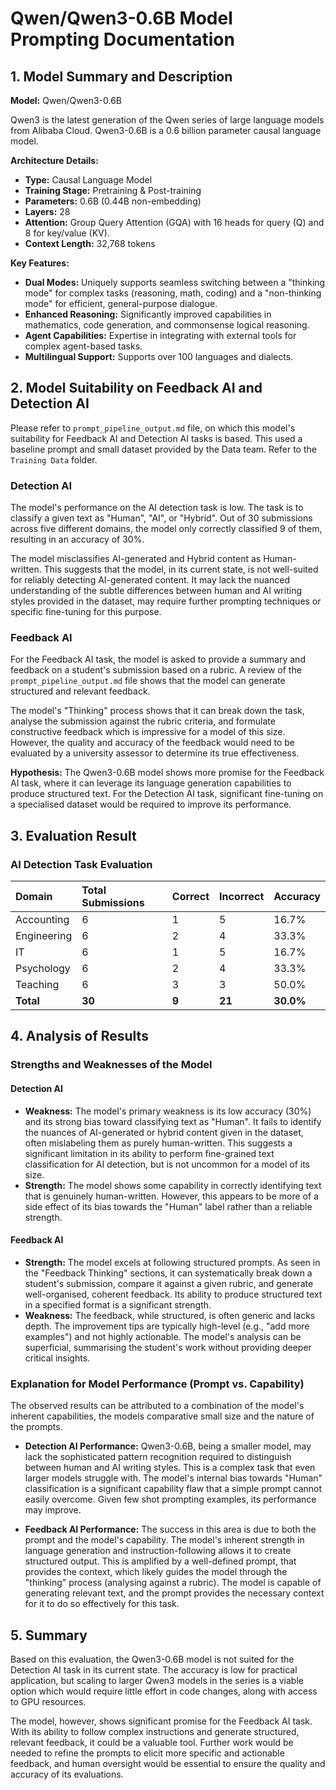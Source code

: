 # Qwen/Qwen3-0.6B Model Prompting Documentation

## 1. Model Summary and Description

**Model:** Qwen/Qwen3-0.6B

Qwen3 is the latest generation of the Qwen series of large language models from Alibaba Cloud. Qwen3-0.6B is a 0.6 billion parameter causal language model.

**Architecture Details:**
*   **Type:** Causal Language Model
*   **Training Stage:** Pretraining & Post-training
*   **Parameters:** 0.6B (0.44B non-embedding)
*   **Layers:** 28
*   **Attention:** Group Query Attention (GQA) with 16 heads for query (Q) and 8 for key/value (KV).
*   **Context Length:** 32,768 tokens

**Key Features:**
*   **Dual Modes:** Uniquely supports seamless switching between a "thinking mode" for complex tasks (reasoning, math, coding) and a "non-thinking mode" for efficient, general-purpose dialogue.
*   **Enhanced Reasoning:** Significantly improved capabilities in mathematics, code generation, and commonsense logical reasoning.
*   **Agent Capabilities:** Expertise in integrating with external tools for complex agent-based tasks.
*   **Multilingual Support:** Supports over 100 languages and dialects.

## 2. Model Suitability on Feedback AI and Detection AI

Please refer to `prompt_pipeline_output.md` file, on which this model's suitability for Feedback AI and Detection AI tasks is based. This used a baseline prompt and small dataset provided by the Data team. Refer to the `Training Data` folder.

### Detection AI

The model's performance on the AI detection task is low. The task is to classify a given text as "Human", "AI", or "Hybrid". Out of 30 submissions across five different domains, the model only correctly classified 9 of them, resulting in an accuracy of 30%.

The model misclassifies AI-generated and Hybrid content as Human-written. This suggests that the model, in its current state, is not well-suited for reliably detecting AI-generated content. It may lack the nuanced understanding of the subtle differences between human and AI writing styles provided in the dataset, may require further prompting techniques or specific fine-tuning for this purpose.

### Feedback AI

For the Feedback AI task, the model is asked to provide a summary and feedback on a student's submission based on a rubric. A review of the `prompt_pipeline_output.md` file shows that the model can generate structured and relevant feedback.

The model's "Thinking" process shows that it can break down the task, analyse the submission against the rubric criteria, and formulate constructive feedback which is impressive for a model of this size. However, the quality and accuracy of the feedback would need to be evaluated by a university assessor to determine its true effectiveness.

**Hypothesis:** The Qwen3-0.6B model shows more promise for the Feedback AI task, where it can leverage its language generation capabilities to produce structured text. For the Detection AI task, significant fine-tuning on a specialised dataset would be required to improve its performance. 

## 3. Evaluation Result

### AI Detection Task Evaluation

| Domain | Total Submissions | Correct | Incorrect | Accuracy |
| :--- | :--- | :--- | :--- | :--- |
| Accounting | 6 | 1 | 5 | 16.7% |
| Engineering | 6 | 2 | 4 | 33.3% |
| IT | 6 | 1 | 5 | 16.7% |
| Psychology | 6 | 2 | 4 | 33.3% |
| Teaching | 6 | 3 | 3 | 50.0% |
| **Total** | **30** | **9** | **21** | **30.0%** |



## 4. Analysis of Results

### Strengths and Weaknesses of the Model

#### Detection AI

*   **Weakness:** The model's primary weakness is its low accuracy (30%) and its strong bias toward classifying text as "Human". It fails to identify the nuances of AI-generated or hybrid content given in the dataset, often mislabeling them as purely human-written. This suggests a significant limitation in its ability to perform fine-grained text classification for AI detection, but is not uncommon for a model of its size.
*   **Strength:** The model shows some capability in correctly identifying text that is genuinely human-written. However, this appears to be more of a side effect of its bias towards the "Human" label rather than a reliable strength.

#### Feedback AI

*   **Strength:** The model excels at following structured prompts. As seen in the "Feedback Thinking" sections, it can systematically break down a student's submission, compare it against a given rubric, and generate well-organised, coherent feedback. Its ability to produce structured text in a specified format is a significant strength.
*   **Weakness:** The feedback, while structured, is often generic and lacks depth. The improvement tips are typically high-level (e.g., "add more examples") and not highly actionable. The model's analysis can be superficial, summarising the student's work without providing deeper critical insights.

### Explanation for Model Performance (Prompt vs. Capability)

The observed results can be attributed to a combination of the model's inherent capabilities, the models comparative small size and the nature of the prompts.

*   **Detection AI Performance:** Qwen3-0.6B, being a smaller model, may lack the sophisticated pattern recognition required to distinguish between human and AI writing styles. This is a complex task that even larger models struggle with. The model's internal bias towards "Human" classification is a significant capability flaw that a simple prompt cannot easily overcome. Given few shot prompting examples, its performance may improve.

*   **Feedback AI Performance:** The success in this area is due to both the prompt and the model's capability. The model's inherent strength in language generation and instruction-following allows it to create structured output. This is amplified by a well-defined prompt, that provides the context, which likely guides the model through the "thinking" process (analysing against a rubric). The model is capable of generating relevant text, and the prompt provides the necessary context for it to do so effectively for this task.

## 5. Summary

Based on this evaluation, the Qwen3-0.6B model is not suited for the Detection AI task in its current state. The accuracy is low for practical application, but scaling to larger Qwen3 models in the series is a viable option which would require little effort in code changes, along with access to GPU resources.

The model, however, shows significant promise for the Feedback AI task. With its ability to follow complex instructions and generate structured, relevant feedback, it could be a valuable tool. Further work would be needed to refine the prompts to elicit more specific and actionable feedback, and human oversight would be essential to ensure the quality and accuracy of its evaluations.




